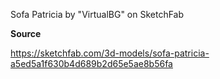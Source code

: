 Sofa Patricia by "VirtualBG" on SketchFab

**Source**

https://sketchfab.com/3d-models/sofa-patricia-a5ed5a1f630b4d689b2d65e5ae8b56fa
